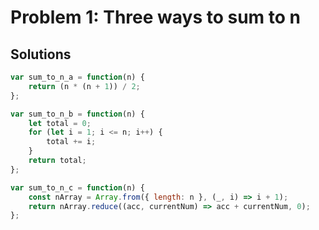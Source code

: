 # Problem 1: Three ways to sum to n

## Solutions

```javascript
var sum_to_n_a = function(n) {
    return (n * (n + 1)) / 2;
};

var sum_to_n_b = function(n) {
    let total = 0;
    for (let i = 1; i <= n; i++) {
        total += i;
    }
    return total;
};

var sum_to_n_c = function(n) {
    const nArray = Array.from({ length: n }, (_, i) => i + 1);
    return nArray.reduce((acc, currentNum) => acc + currentNum, 0);
};
```